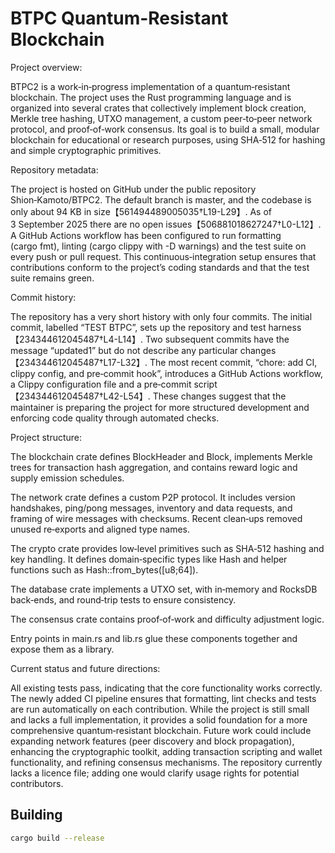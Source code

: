 # BTPC Quantum-Resistant Blockchain

Project overview:

BTPC2 is a work‑in‑progress implementation of a quantum‑resistant blockchain. The project uses the Rust programming language and is organized into several crates that collectively implement block creation, Merkle tree hashing, UTXO management, a custom peer‑to‑peer network protocol, and proof‑of‑work consensus. Its goal is to build a small, modular blockchain for educational or research purposes, using SHA‑512 for hashing and simple cryptographic primitives.

Repository metadata:

The project is hosted on GitHub under the public repository Shion‑Kamoto/BTPC2. The default branch is master, and the codebase is only about 94 KB in size【561494489005035†L19-L29】. As of 3 September 2025 there are no open issues【506881018627247†L0-L12】. A GitHub Actions workflow has been configured to run formatting (cargo fmt), linting (cargo clippy with -D warnings) and the test suite on every push or pull request. This continuous‑integration setup ensures that contributions conform to the project’s coding standards and that the test suite remains green.

Commit history:

The repository has a very short history with only four commits. The initial commit, labelled “TEST BTPC”, sets up the repository and test harness【234344612045487†L4-L14】. Two subsequent commits have the message “updated1” but do not describe any particular changes【234344612045487†L17-L32】. The most recent commit, “chore: add CI, clippy config, and pre‑commit hook”, introduces a GitHub Actions workflow, a Clippy configuration file and a pre‑commit script【234344612045487†L42-L54】. These changes suggest that the maintainer is preparing the project for more structured development and enforcing code quality through automated checks.

Project structure:

The blockchain crate defines BlockHeader and Block, implements Merkle trees for transaction hash aggregation, and contains reward logic and supply emission schedules.

The network crate defines a custom P2P protocol. It includes version handshakes, ping/pong messages, inventory and data requests, and framing of wire messages with checksums. Recent clean‑ups removed unused re‑exports and aligned type names.

The crypto crate provides low‑level primitives such as SHA‑512 hashing and key handling. It defines domain‑specific types like Hash and helper functions such as Hash::from_bytes([u8;64]).

The database crate implements a UTXO set, with in‑memory and RocksDB back‑ends, and round‑trip tests to ensure consistency.

The consensus crate contains proof‑of‑work and difficulty adjustment logic.

Entry points in main.rs and lib.rs glue these components together and expose them as a library.

Current status and future directions:

All existing tests pass, indicating that the core functionality works correctly. The newly added CI pipeline ensures that formatting, lint checks and tests are run automatically on each contribution. While the project is still small and lacks a full implementation, it provides a solid foundation for a more comprehensive quantum‑resistant blockchain. Future work could include expanding network features (peer discovery and block propagation), enhancing the cryptographic toolkit, adding transaction scripting and wallet functionality, and refining consensus mechanisms. The repository currently lacks a licence file; adding one would clarify usage rights for potential contributors.
## Building

```bash
cargo build --release
